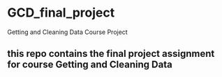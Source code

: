 # GCD_final_project
Getting and Cleaning Data Course Project
## this repo contains the final project assignment for course Getting and Cleaning Data
